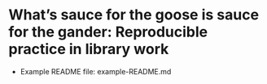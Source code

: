 # What’s sauce for the goose is sauce for the gander: Reproducible practice in library work
* Example README file: example-README.md
